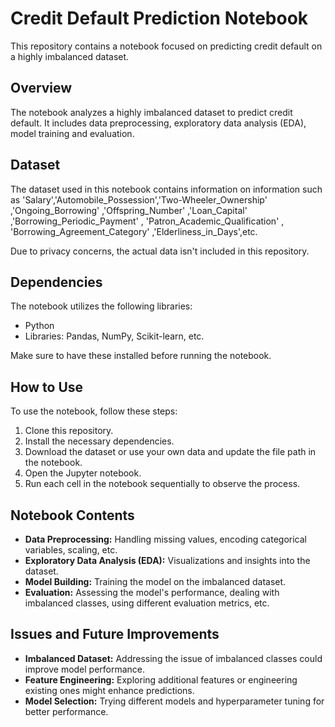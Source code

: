 # Credit Default Prediction Notebook

This repository contains a notebook focused on predicting credit default on a highly imbalanced dataset.

## Overview

The notebook analyzes a highly imbalanced dataset to predict credit default. It includes data preprocessing, exploratory data analysis (EDA), model training and evaluation.

## Dataset

The dataset used in this notebook contains information on information such as 'Salary','Automobile_Possession','Two-Wheeler_Ownership' ,'Ongoing_Borrowing' ,'Offspring_Number' ,'Loan_Capital' ,'Borrowing_Periodic_Payment' ,
 'Patron_Academic_Qualification' ,
 'Borrowing_Agreement_Category' ,'Elderliness_in_Days',etc. 
 
 Due to privacy concerns, the actual data isn't included in this repository.

## Dependencies

The notebook utilizes the following libraries:
- Python
- Libraries: Pandas, NumPy, Scikit-learn, etc. 

Make sure to have these installed before running the notebook.

## How to Use

To use the notebook, follow these steps:
1. Clone this repository.
2. Install the necessary dependencies.
3. Download the dataset or use your own data and update the file path in the notebook.
4. Open the Jupyter notebook.
5. Run each cell in the notebook sequentially to observe the process.

## Notebook Contents

- **Data Preprocessing:** Handling missing values, encoding categorical variables, scaling, etc.
- **Exploratory Data Analysis (EDA):** Visualizations and insights into the dataset.
- **Model Building:** Training the model on the imbalanced dataset.
- **Evaluation:** Assessing the model's performance, dealing with imbalanced classes, using different evaluation metrics, etc.


## Issues and Future Improvements

- **Imbalanced Dataset:** Addressing the issue of imbalanced classes could improve model performance.
- **Feature Engineering:** Exploring additional features or engineering existing ones might enhance predictions.
- **Model Selection:** Trying different models and hyperparameter tuning for better performance.

